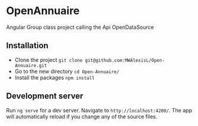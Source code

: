 # OpenAnnuaire

Angular Group class project calling the Api OpenDataSource

## Installation

- Clone the project `git clone git@github.com:MWAlexisL/Open-Annuaire.git`
- Go to the new directory `cd Open-Annuaire/`
- Install the packages `npm install`

## Development server

Run `ng serve` for a dev server. Navigate to `http://localhost:4200/`. The app will automatically reload if you change any of the source files.
